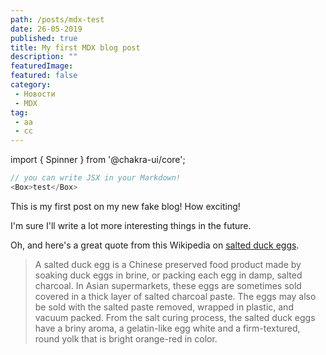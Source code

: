 ```yaml
---
path: /posts/mdx-test
date: 26-05-2019
published: true
title: My first MDX blog post
description: ""
featuredImage: 
featured: false
category:
 - Новости
 - MDX
tag:
 - aa
 - cc
---
```

import { Spinner } from '@chakra-ui/core';

<Spinner />

```js
// you can write JSX in your Markdown!
<Box>test</Box>
```


This is my first post on my new fake blog! How exciting!

I'm sure I'll write a lot more interesting things in the future.

Oh, and here's a great quote from this Wikipedia on
[salted duck eggs](https://en.wikipedia.org/wiki/Salted_duck_egg).

> A salted duck egg is a Chinese preserved food product made by soaking duck
> eggs in brine, or packing each egg in damp, salted charcoal. In Asian
> supermarkets, these eggs are sometimes sold covered in a thick layer of salted
> charcoal paste. The eggs may also be sold with the salted paste removed,
> wrapped in plastic, and vacuum packed. From the salt curing process, the
> salted duck eggs have a briny aroma, a gelatin-like egg white and a
> firm-textured, round yolk that is bright orange-red in color.
